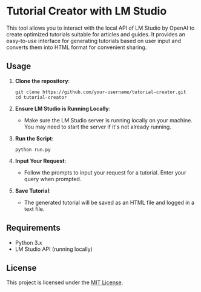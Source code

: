 
# Tutorial Creator with LM Studio

This tool allows you to interact with the local API of LM Studio by OpenAI to create optimized tutorials suitable for articles and guides. It provides an easy-to-use interface for generating tutorials based on user input and converts them into HTML format for convenient sharing.

## Usage

1. **Clone the repository**: 
   ```
   git clone https://github.com/your-username/tutorial-creator.git
   cd tutorial-creator
   ```

2. **Ensure LM Studio is Running Locally**: 
   - Make sure the LM Studio server is running locally on your machine. You may need to start the server if it's not already running.

3. **Run the Script**: 
   ```
   python run.py
   ```

4. **Input Your Request**: 
   - Follow the prompts to input your request for a tutorial. Enter your query when prompted.

5. **Save Tutorial**: 
   - The generated tutorial will be saved as an HTML file and logged in a text file.

## Requirements

- Python 3.x
- LM Studio API (running locally)

## License

This project is licensed under the [MIT License](LICENSE).

